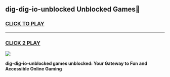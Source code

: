 
## dig-dig-io-unblocked Unblocked Games👋
<h3>
<a href="https://news.freeplayer.one?title=dig-dig-io-unblocked&ref=16F">CLICK TO PLAY</a></h3>
<hr>

<h3>
<a href="https://news.freeplayer.one?title=dig-dig-io-unblocked&ref=16F">CLICK 2 PLAY</a>
  
</h3>

<a href="https://news.freeplayer.one?title=dig-dig-io-unblocked&ref=16F/"><img src="https://clearcache.store/games.png"></a>


**dig-dig-io-unblocked games unblocked: Your Gateway to Fun and Accessible Online Gaming**
